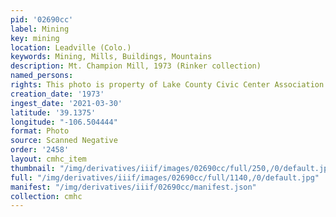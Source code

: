 ```yaml
---
pid: '02690cc'
label: Mining
key: mining
location: Leadville (Colo.)
keywords: Mining, Mills, Buildings, Mountains
description: Mt. Champion Mill, 1973 (Rinker collection)
named_persons: 
rights: This photo is property of Lake County Civic Center Association.
creation_date: '1973'
ingest_date: '2021-03-30'
latitude: '39.1375'
longitude: "-106.504444"
format: Photo
source: Scanned Negative
order: '2458'
layout: cmhc_item
thumbnail: "/img/derivatives/iiif/images/02690cc/full/250,/0/default.jpg"
full: "/img/derivatives/iiif/images/02690cc/full/1140,/0/default.jpg"
manifest: "/img/derivatives/iiif/02690cc/manifest.json"
collection: cmhc
---
```

